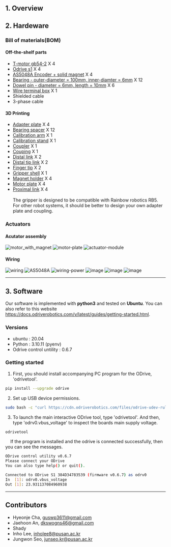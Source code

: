 
## 1. Overview

## 2. Hardeware
### Bill of materials(BOM)
#### Off-the-shelf parts
- [T-motor gb54-2](https://store.tmotor.com/goods-445-GB54-2.html) X 4
- [Odrive s1](https://odriverobotics.com/shop/odrive-s1) X 4
- [AS5048A Encoder + solid magnet](https://ko.aliexpress.com/item/1005004239532357.html?spm=a2g0o.ppclist.product.16.189a33gr33grC1&pdp_npi=2%40dis%21KRW%21%E2%82%A9%2020%2C299%21%E2%82%A9%2020%2C299%21%21%21%21%21%402103011616813606980156478ed18f%2112000028490990365%21btf&_t=pvid%3A1729ba70-2e9e-4e62-ae44-2781def9d2bc&afTraceInfo=1005004239532357__pc__pcBridgePPC__xxxxxx__1681360698&gatewayAdapt=glo2kor) X 4
- [Bearing - outer-diameter = 100mm, inner-diamter = 6mm](https://kr.misumi-ec.com/vona2/detail/221000058378/?KWSearch=%eb%b2%a0%ec%96%b4%eb%a7%81&searchFlow=results2products) X 12
- [Dowel pin - diameter = 6mm, length = 10mm](https://ko.aliexpress.com/item/1005003326358562.html?spm=a2g0o.productlist.main.9.5f9d4520HPGHnd&algo_pvid=eee7164e-1d0b-425a-bb77-c06aaa2ae10c&aem_p4p_detail=202304140514266025200904223640004224758&algo_exp_id=eee7164e-1d0b-425a-bb77-c06aaa2ae10c-4&pdp_npi=3%40dis%21KRW%2113356.0%217080.0%21%21%21%21%21%40211bd8be16814744666117620d07da%2112000025228771502%21sea%21KR%210&curPageLogUid=YaY5cKEIVcXy&ad_pvid=202304140514266025200904223640004224758_5&ad_pvid=202304140514266025200904223640004224758_5) X 6
- [Wire terminal box](https://mini.freeship.co.kr/goods/content.asp?guid=14063350&freeship_ep=naver_ep&NaPm=ct%3Dlpapaqwg%7Cci%3Df02b7700f5a0e323cb475c55121ebd49967d7324%7Ctr%3Dsls%7Csn%3D405974%7Chk%3Da901253e6a96e25815c6a2b1212b2f65c958629d) X 1
- Shielded cable
- 3-phase cable


#### 3D Printing
- [Adapter plate](stl/adapter_plate.stl/) X 4
- [Bearing spacer](stl/bearing_spacer.STL) X 12
- [Calibration arm](stl/calibration_arm.STL) X 1
- [Calibration stand](stl/calibration_stand.STL) X 1
- [Coupler](stl/coupler.STL) X 1
- [Couping](stl/coupling.stl) X 1
- [Distal link](stl/distal_link.STL) X 2
- [Distal tip link](stl/distal_tip_link.STL) X 2
- [Finger tip](stl/finger_tip.STL) X 2
- [Gripper shell](stl/gripper_shell.stl) X 1
- [Magnet holder](stl/magnet_holder.STL) X 4
- [Motor plate](stl/motor_plate.stl) X 4
- [Proximal link](stl/proximal_link.STL) X 4
<br/><br/>The gripper is designed to be compatible with Rainbow robotics RB5. For other robot systems, it should be better to design your own adapter plate and coupling.

### Actuators
#### Acutator assembly
![motor_with_magnet](https://github.com/chahyeonje/PNU-Direct-Drive-Gripper/assets/39438067/5e040175-c788-4f34-a4fc-10a2507375e3)
![motor-plate](https://github.com/chahyeonje/PNU-Direct-Drive-Gripper/assets/39438067/a4e6c59b-204b-4a37-ac26-49d9a014946f)
![actuator-module](https://github.com/chahyeonje/PNU-Direct-Drive-Gripper/assets/39438067/dbabca10-f5ba-419c-b25c-ede33a81a072)
#### Wiring
 ![wiring](https://github.com/chahyeonje/PNU-Direct-Drive-Gripper/assets/39438067/b1eb570b-db69-46bb-b7c8-4a5f420e400a)
 ![AS5048A](https://github.com/chahyeonje/PNU-Direct-Drive-Gripper/assets/39438067/62fb1e29-734c-4848-a7fd-48a39699b29d)
![wiring-power](https://github.com/chahyeonje/PNU-Direct-Drive-Gripper/assets/39438067/cc4497c2-2612-4712-aa77-713b2b987c32)
![image](https://github.com/chahyeonje/PNU-Direct-Drive-Gripper/assets/39438067/26d72e4e-8b0d-4ca0-9941-5f7bdd5a7f80)
![image](https://github.com/chahyeonje/PNU-Direct-Drive-Gripper/assets/39438067/b941a3e3-5e0a-4b66-b857-39943b02f62f)
![image](https://github.com/chahyeonje/PNU-Direct-Drive-Gripper/assets/39438067/3fbde08a-4801-47a4-b45f-78a1bda7b130)


-----
## 3. Software
Our software is implemented with **python3** and tested on **Ubuntu**. You can also refer to this website https://docs.odriverobotics.com/v/latest/guides/getting-started.html.

### Versions ###
- ubuntu : 20.04
- Python : 3.10.11 (pyenv)
- Odrive control untility : 0.6.7

### Getting started ###
1. First, you should install accompanying PC program for the ODrive, 'odrivetool'.
```bash
pip install --upgrade odrive
```
2. Set up USB device permissions.
```bash
sudo bash -c "curl https://cdn.odriverobotics.com/files/odrive-udev-rules.rules > /etc/udev/rules.d/91-odrive.rules && udevadm control --reload-rules && udevadm trigger"
```
3. To launch the main interactive ODrive tool, type 'odrivetool'. And then, type 'odrv0.vbus_voltage' to inspect the boards main supply voltage.
```bash
odrivetool
```
&nbsp;&nbsp;&nbsp;&nbsp;If the program is installed and the odrive is connected successfully, then you can see the messages.
```bash
ODrive control utility v0.6.7
Please connect your ODrive
You can also type help() or quit().

Connected to ODrive S1 384D34783539 (firmware v0.6.7) as odrv0
In  [1]: odrv0.vbus_voltage
Out [1]: 23.931137084960938
```
-----

## Contributors
- Hyeonje Cha, guswp3611@gmail.com
- Jaehoon An, dkswogns46@gmail.com
- Shady
- Inho Lee, inholee8@pusan.ac.kr
- Jungwon Seo, junseo.kr@pusan.ac.kr
